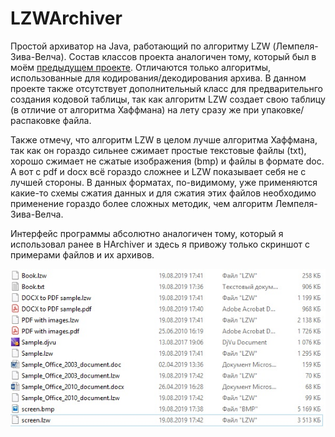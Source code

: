# LZWArchiver

Простой архиватор на Java, работающий по алгоритму LZW (Лемпеля-Зива-Велча). Состав классов проекта аналогичен тому, который был в моём [предыдущем проекте](https://github.com/SergeyLebidko/HArchiver). Отличаются только алгоритмы, использованные для кодирования/декодирования архива. В данном проекте также отсутствует дополнительный класс для предварительнго создания кодовой таблицы, так как алгоритм LZW создает свою таблицу (в отличие от алгоритма Хаффмана) на лету сразу же при упаковке/распаковке файла.

Также отмечу, что алгоритм LZW в целом лучше алгоритма Хаффмана, так как он гораздо сильнее сжимает простые текстовые файлы (txt), хорошо сжимает не сжатые изображения (bmp) и файлы в формате doc. А вот с pdf и docx всё гораздо сложнее и LZW показывает себя не с лучшей стороны. В данных форматах, по-видимому, уже применяются какие-то схемы сжатия данных и для сжатия этих файлов необходимо применение гораздо более сложных методик, чем алгоритм Лемпеля-Зива-Велча.

Интерфейс программы абсолютно аналогичен тому, который я использовал ранее в HArchiver и здесь я привожу только скриншот с примерами файлов и их архивов.

![screenshot](screen.jpg)
